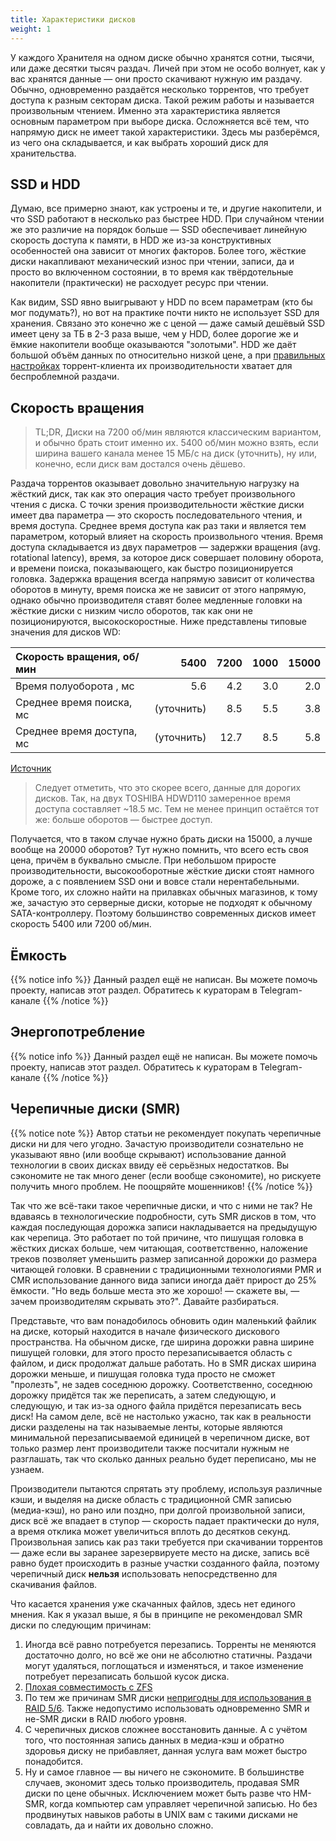 ```yaml
---
title: Характеристики дисков
weight: 1
---
```


У каждого Хранителя на одном диске обычно хранятся сотни, тысячи, или даже десятки тысяч раздач. Личей при этом не особо
волнует, как у вас хранятся данные — они просто скачивают нужную им раздачу. Обычно, одновременно раздаётся несколько
торрентов, что требует доступа к разным секторам диска. Такой режим работы и называется произвольным чтением. Именно эта
характеристика является основным параметром при выборе диска. Осложняется всё тем, что напрямую диск не имеет такой
характеристики. Здесь мы разберёмся, из чего она складывается, и как выбрать хороший диск для хранительства.

## SSD и HDD

Думаю, все примерно знают, как устроены и те, и другие накопители, и что SSD работают в несколько раз быстрее HDD.
При случайном чтении же это различие на порядок больше — SSD обеспечивает линейную скорость доступа к памяти, в HDD же
из-за конструктивных особенностей она зависит от многих факторов. Более того, жёсткие диски накапливают
механический износ при чтении, записи, да и просто во включенном состоянии, в то время как твёрдотельные накопители
(практически) не расходует ресурс при чтении.

Как видим, SSD явно выигрывают у HDD по всем параметрам (кто бы мог подумать?), но вот на практике почти никто не
использует SSD для хранения. Связано это конечно же с ценой — даже самый дешёвый SSD имеет цену за ТБ в 2-3 раза выше,
чем у HDD, более дорогие же и ёмкие накопители вообще оказываются "золотыми". HDD же даёт большой объём данных по
относительно низкой цене, а при [правильных настройках](../../client-configs/configs) торрент-клиента их
производительности
хватает для беспроблемной раздачи.

## Скорость вращения

> TL;DR, Диски на 7200 об/мин являются классическим вариантом, и обычно брать стоит именно их. 5400 об/мин можно взять,
> если ширина вашего канала менее 15 МБ/с на диск (уточнить), ну или, конечно, если диск вам достался очень дёшево.

Раздача торрентов оказывает довольно значительную нагрузку на жёсткий диск, так как это операция часто требует
произвольного чтения с диска. С точки зрения производительности жёсткие диски имеет два параметра — это скорость
последовательного чтения, и время доступа. Среднее время доступа как раз таки и является тем параметром, который влияет
на скорость произвольного чтения. Время доступа складывается из двух параметров — задержки вращения (avg. rotational
latency), время, за которое диск совершает половину оборота, и времени поиска, показывающего, как быстро позиционируется
головка. Задержка вращения всегда напрямую зависит от количества оборотов в
минуту, время поиска же не зависит от этого напрямую, однако обычно производителя ставят более медленные головки на
жёсткие диски с низким число оборотов, так как они не позиционируются, высокоскоростные. Ниже представлены типовые
значения для дисков WD:

| Скорость вращения, об/мин |       5400 | 7200 | 1000 | 15000 |
|:--------------------------|-----------:|-----:|-----:|------:|
| Время полуоборота , мс    |        5.6 |  4.2 |  3.0 |   2.0 |
| Среднее время поиска, мс  | (уточнить) |  8.5 |  5.5 |   3.8 |
| Среднее время доступа, мс | (уточнить) | 12.7 |  8.5 |   5.8 |

[Источник](https://htfi.ru/zhelezo/skorost_vracsheniya_shpindelya_zhestkogo_diska_5400_ili_7200_chto_luchshe.html)

> Следует отметить, что это скорее всего, данные для дорогих дисков. Так, на двух TOSHIBA HDWD110 замеренное время
> доступа составляет ~18.5 мс. Тем не менее принцип остаётся тот же: больше оборотов — быстрее доступ.

Получается, что в таком случае нужно брать диски на 15000, а лучше вообще на 20000 оборотов? Тут нужно помнить, что
всего есть своя цена, причём в буквально смысле. При небольшом приросте производительности, высокооборотные жёсткие
диски стоят намного дороже, а с появлением SSD они и вовсе стали нерентабельными. Кроме того, их сложно найти на
прилавках обычных магазинов, к тому же, зачастую это серверные диски, которые не подходят к обычному SATA-контроллеру.
Поэтому большинство современных дисков имеет скорость 5400 или 7200 об/мин.

## Ёмкость

{{% notice info %}}
Данный раздел ещё не написан. Вы можете помочь проекту, написав этот раздел. Обратитесь к кураторам в Telegram-канале
{{% /notice %}}

## Энергопотребление

{{% notice info %}}
Данный раздел ещё не написан. Вы можете помочь проекту, написав этот раздел. Обратитесь к кураторам в Telegram-канале
{{% /notice %}}

## Черепичные диски (SMR)

{{% notice note %}}
Автор статьи не рекомендует покупать черепичные диски ни для чего угодно. Зачастую производители
сознательно не указывают явно (или вообще скрывают) использование данной технологии в своих дисках ввиду её серьёзных
недостатков. Вы сэкономите не так много денег (если вообще сэкономите), но рискуете получить много проблем. Не поощряйте
мошенников!
{{% /notice %}}

Так что же всё-таки такое черепичные диски, и что с ними не так? Не вдаваясь в технологические подробности, суть SMR
дисков в том, что каждая последующая дорожка записи накладывается на предыдущую как черепица. Это работает по той
причине, что пишущая головка в жёстких дисках больше, чем читающая, соответственно, наложение треков позволяет
уменьшить размер записанной дорожки до размера читающей головки. В сравнении с традиционными технологиями PMR и CMR
использование данного вида записи иногда даёт прирост до 25% ёмкости. "Но ведь больше места это же хорошо! — скажете
вы, — зачем производителям скрывать это?". Давайте разбираться.

Представьте, что вам понадобилось обновить один маленький файлик на диске, который находится в начале физического
дискового пространства. На обычном диске, где ширина дорожки равна ширине пишущей головки, для этого просто
перезаписывается область с файлом, и диск продолжат дальше работать. Но в SMR дисках ширина дорожки меньше, и пишущая
головка туда просто не сможет "пролезть", не задев соседнюю дорожку. Соответственно, соседнюю дорожку придётся так же
переписать, а затем следующую, и следующую, и так из-за одного файла придётся перезаписать весь диск! На самом деле, всё
не настолько ужасно, так как в реальности диски разделены на так называемые ленты, которые являются минимальной
перезаписываемой единицей в черепичном диске, вот только размер лент производители также посчитали нужным не разглашать,
так что сколько данных реально будет переписано, мы не узнаем.

Производители пытаются спрятать эту проблему, используя различные кэши, и выделяя на диске область с традиционной CMR
записью (медиа-кэш), но рано или поздно, при долгой произвольной записи, диск всё же впадает в ступор — скорость падает
практически до нуля, а время отклика может увеличиться вплоть до десятков секунд. Произвольная запись как раз таки
требуется при скачивании торрентов — даже если вы заранее зарезервируете место на диске, запись всё равно будет
происходить в разные участки созданного файла, поэтому черепичный диск **нельзя** использовать непосредственно для
скачивания файлов.

Что касается хранения уже скачанных файлов, здесь нет единого мнения. Как я указал выше, я бы в принципе не рекомендовал
SMR диски по следующим причинам:

1. Иногда всё равно потребуется перезапись. Торренты не меняются достаточно долго, но всё же они не абсолютно статичны.
   Раздачи могут удаляться, поглощаться и изменяться, и такое изменение потребует перезаписать большой кусок диска.
2. [Плохая совместимость с ZFS](https://www.opennet.ru/opennews/art.shtml?num=52867)
3. По тем же причинам SMR диски [непригодны для использования в RAID 5/6](https://habr.com/ru/post/497900/). Также
   недопустимо использовать одновременно SMR и не-SMR диски в RAID любого уровня.
4. С черепичных дисков сложнее восстановить данные. А с учётом того, что постоянная запись данных в медиа-кэш и обратно
   здоровья диску не прибавляет, данная услуга вам может быстро понадобится.
5. Ну и самое главное — вы ничего не сэкономите. В большинстве случаев, экономит здесь только производитель, продавая
   SMR диски по цене обычных. Исключением может быть разве что HM-SMR, когда компьютер сам управляет черепичной записью.
   Но без продвинутых навыков работы в UNIX вам с такими дисками не совладать, да и найти их довольно сложно.
